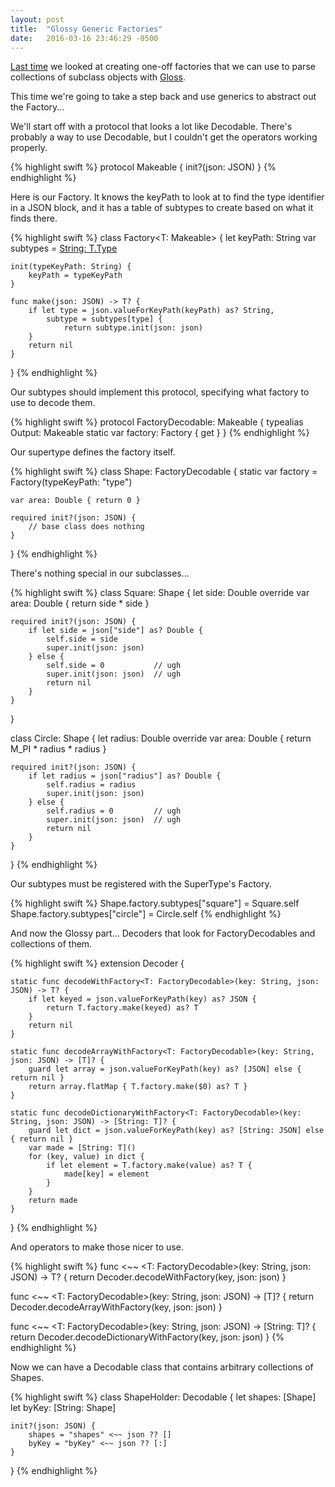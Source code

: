 ```yaml
---
layout: post
title:  "Glossy Generic Factories"
date:   2016-03-16 23:46:29 -0500
---
```

[Last time][last] we looked at creating one-off factories that we can use to 
parse collections of subclass objects with [Gloss][gloss].

This time we're going to take a step back and use generics to abstract out
the Factory...

We'll start off with a protocol that looks a lot like
Decodable. There's probably a way to use Decodable, but I couldn't get
the operators working properly.

{% highlight swift %}
protocol Makeable {
    init?(json: JSON)
}
{% endhighlight %}

Here is our Factory. It knows the keyPath to look at to find the
type identifier in a JSON block, and it has a table of subtypes to
create based on what it finds there.

{% highlight swift %}
class Factory<T: Makeable> {
    let keyPath: String
    var subtypes = [String: T.Type]()
    
    init(typeKeyPath: String) {
        keyPath = typeKeyPath
    }
    
    func make(json: JSON) -> T? {
        if let type = json.valueForKeyPath(keyPath) as? String,
            subtype = subtypes[type] {
                return subtype.init(json: json)
        }
        return nil
    }
}
{% endhighlight %}

Our subtypes should implement this protocol, specifying what
factory to use to decode them.

{% highlight swift %}
protocol FactoryDecodable: Makeable {
    typealias Output: Makeable
    static var factory: Factory<Output> { get }
}
{% endhighlight %}

Our supertype defines the factory itself.

{% highlight swift %}
class Shape: FactoryDecodable {
    static var factory = Factory<Shape>(typeKeyPath: "type")
 
    var area: Double { return 0 }
   
    required init?(json: JSON) {
        // base class does nothing
    }

}
{% endhighlight %}

There's nothing special in our subclasses...

{% highlight swift %}
class Square: Shape {
    let side: Double
    override var area: Double { return side * side }
    
    required init?(json: JSON) {
        if let side = json["side"] as? Double {
            self.side = side
            super.init(json: json)
        } else {
            self.side = 0           // ugh
            super.init(json: json)  // ugh
            return nil
        }
    }
}


class Circle: Shape {
    let radius: Double
    override var area: Double { return M_PI * radius * radius }
    
    required init?(json: JSON) {
        if let radius = json["radius"] as? Double {
            self.radius = radius
            super.init(json: json)
        } else {
            self.radius = 0         // ugh
            super.init(json: json)  // ugh
            return nil
        }
    }
}
{% endhighlight %}

Our subtypes must be registered with the SuperType's Factory.

{% highlight swift %}
Shape.factory.subtypes["square"] = Square.self
Shape.factory.subtypes["circle"] = Circle.self
{% endhighlight %}

And now the Glossy part... Decoders that look for FactoryDecodables
and collections of them.

{% highlight swift %}
extension Decoder {
    
    static func decodeWithFactory<T: FactoryDecodable>(key: String, json: JSON) -> T? {
        if let keyed = json.valueForKeyPath(key) as? JSON {
            return T.factory.make(keyed) as? T
        }
        return nil
    }
    
    static func decodeArrayWithFactory<T: FactoryDecodable>(key: String, json: JSON) -> [T]? {
        guard let array = json.valueForKeyPath(key) as? [JSON] else { return nil }
        return array.flatMap { T.factory.make($0) as? T }
    }
    
    static func decodeDictionaryWithFactory<T: FactoryDecodable>(key: String, json: JSON) -> [String: T]? {
        guard let dict = json.valueForKeyPath(key) as? [String: JSON] else { return nil }
        var made = [String: T]()
        for (key, value) in dict {
            if let element = T.factory.make(value) as? T {
                made[key] = element
            }
        }
        return made
    }
}
{% endhighlight %}

And operators to make those nicer to use. 

{% highlight swift %}
func <~~ <T: FactoryDecodable>(key: String, json: JSON) -> T? {
    return Decoder.decodeWithFactory(key, json: json)
}

func <~~ <T: FactoryDecodable>(key: String, json: JSON) -> [T]? {
    return Decoder.decodeArrayWithFactory(key, json: json)
}

func <~~ <T: FactoryDecodable>(key: String, json: JSON) -> [String: T]? {
    return Decoder.decodeDictionaryWithFactory(key, json: json)
}
{% endhighlight %}

Now we can have a Decodable class that contains arbitrary collections
of Shapes.

{% highlight swift %}
class ShapeHolder: Decodable {
    let shapes: [Shape]
    let byKey: [String: Shape]
    
    init?(json: JSON) {
        shapes = "shapes" <~~ json ?? []
        byKey = "byKey" <~~ json ?? [:]
    }
}
{% endhighlight %}

[last]: {{page.previous.url}} 
[gloss]: https://github.com/hkellaway/Gloss


